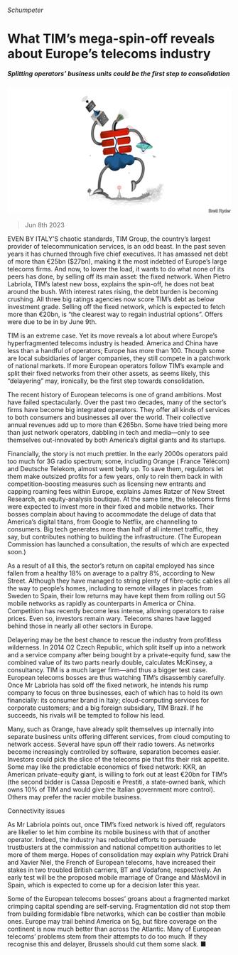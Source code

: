 ###### Schumpeter

# What TIM’s mega-spin-off reveals about Europe’s telecoms industry 

##### Splitting operators’ business units could be the first step to consolidation 

![image](images/20230610_WBD000.jpg) 

> Jun 8th 2023 

EVEN BY ITALY’S chaotic standards, TIM Group, the country’s largest provider of telecommunication services, is an odd beast. In the past seven years it has churned through five chief executives. It has amassed net debt of more than €25bn ($27bn), making it the most indebted of Europe’s large telecoms firms. And now, to lower the load, it wants to do what none of its peers has done, by selling off its main asset: the fixed network. When Pietro Labriola, TIM’s latest new boss, explains the spin-off, he does not beat around the bush. With interest rates rising, the debt burden is becoming crushing. All three big ratings agencies now score TIM’s debt as below investment grade. Selling off the fixed network, which is expected to fetch more than €20bn, is “the clearest way to regain industrial options”. Offers were due to be in by June 9th. 

TIM is an extreme case. Yet its move reveals a lot about where Europe’s hyperfragmented telecoms industry is headed. America and China have less than a handful of operators; Europe has more than 100. Though some are local subsidiaries of larger companies, they still compete in a patchwork of national markets. If more European operators follow TIM’s example and split their fixed networks from their other assets, as seems likely, this “delayering” may, ironically, be the first step towards consolidation. 

The recent history of European telecoms is one of grand ambitions. Most have failed spectacularly. Over the past two decades, many of the sector’s firms have become big integrated operators. They offer all kinds of services to both consumers and businesses all over the world. Their collective annual revenues add up to more than €265bn. Some have tried being more than just network operators, dabbling in tech and media—only to see themselves out-innovated by both America’s digital giants and its startups.

Financially, the story is not much prettier. In the early 2000s operators paid too much for 3G radio spectrum; some, including Orange ( France Télécom) and Deutsche Telekom, almost went belly up. To save them, regulators let them make outsized profits for a few years, only to rein them back in with competition-boosting measures such as licensing new entrants and capping roaming fees within Europe, explains James Ratzer of New Street Research, an equity-analysis boutique. At the same time, the telecoms firms were expected to invest more in their fixed and mobile networks. Their bosses complain about having to accommodate the deluge of data that America’s digital titans, from Google to Netflix, are channelling to consumers. Big tech generates more than half of all internet traffic, they say, but contributes nothing to building the infrastructure. (The European Commission has launched a consultation, the results of which are expected soon.)

As a result of all this, the sector’s return on capital employed has since fallen from a healthy 18% on average to a paltry 8%, according to New Street. Although they have managed to string plenty of fibre-optic cables all the way to people’s homes, including to remote villages in places from Sweden to Spain, their low returns may have kept them from rolling out 5G mobile networks as rapidly as counterparts in America or China. Competition has recently become less intense, allowing operators to raise prices. Even so, investors remain wary. Telecoms shares have lagged behind those in nearly all other sectors in Europe. 

Delayering may be the best chance to rescue the industry from profitless wilderness. In 2014 O2 Czech Republic, which split itself up into a network and a service company after being bought by a private-equity fund, saw the combined value of its two parts nearly double, calculates McKinsey, a consultancy. TIM is a much larger firm—and thus a bigger test case. European telecoms bosses are thus watching TIM’s disassembly carefully. Once Mr Labriola has sold off the fixed network, he intends his rump company to focus on three businesses, each of which has to hold its own financially: its consumer brand in Italy; cloud-computing services for corporate customers; and a big foreign subsidiary, TIM Brazil. If he succeeds, his rivals will be tempted to follow his lead. 

Many, such as Orange, have already split themselves up internally into separate business units offering different services, from cloud computing to network access. Several have spun off their radio towers. As networks become increasingly controlled by software, separation becomes easier. Investors could pick the slice of the telecoms pie that fits their risk appetite. Some may like the predictable economics of fixed network: KKR, an American private-equity giant, is willing to fork out at least €20bn for TIM’s (the second bidder is Cassa Depositi e Prestiti, a state-owned bank, which owns 10% of TIM and would give the Italian government more control). Others may prefer the racier mobile business.

Connectivity issues

As Mr Labriola points out, once TIM’s fixed network is hived off, regulators are likelier to let him combine its mobile business with that of another operator. Indeed, the industry has redoubled efforts to persuade trustbusters at the commission and national competition authorities to let more of them merge. Hopes of consolidation may explain why Patrick Drahi and Xavier Niel, the French  of European telecoms, have increased their stakes in two troubled British carriers, BT and Vodafone, respectively. An early test will be the proposed mobile marriage of Orange and MásMóvil in Spain, which is expected to come up for a decision later this year. 

Some of the European telecoms bosses’ groans about a fragmented market crimping capital spending are self-serving. Fragmentation did not stop them from building formidable fibre networks, which can be costlier than mobile ones. Europe may trail behind America on 5g, but fibre coverage on the continent is now much better than across the Atlantic. Many of European telecoms’ problems stem from their attempts to do too much. If they recognise this and delayer, Brussels should cut them some slack. ■






